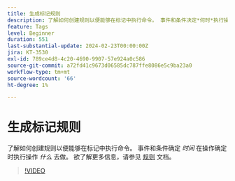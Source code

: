 ```yaml
---
title: 生成标记规则
description: 了解如何创建规则以便能够在标记中执行命令。 事件和条件决定*何时*执行操作，而操作决定*何时*执行。
feature: Tags
level: Beginner
duration: 551
last-substantial-update: 2024-02-23T00:00:00Z
jira: KT-3530
exl-id: 789ce4d8-4c20-4690-9907-57e924a0c586
source-git-commit: a72fd41c9673d06585dc787ffe8086e5c9ba23a0
workflow-type: tm+mt
source-wordcount: '66'
ht-degree: 1%

---
```


# 生成标记规则

了解如何创建规则以便能够在标记中执行命令。 事件和条件确定 *时间* 在操作确定时执行操作 *什么* 去做。 欲了解更多信息，请参见 [规则](https://experienceleague.adobe.com/docs/experience-platform/tags/ui/rules.html) 文档。

>[!VIDEO](https://video.tv.adobe.com/v/28730/?learn=on)
